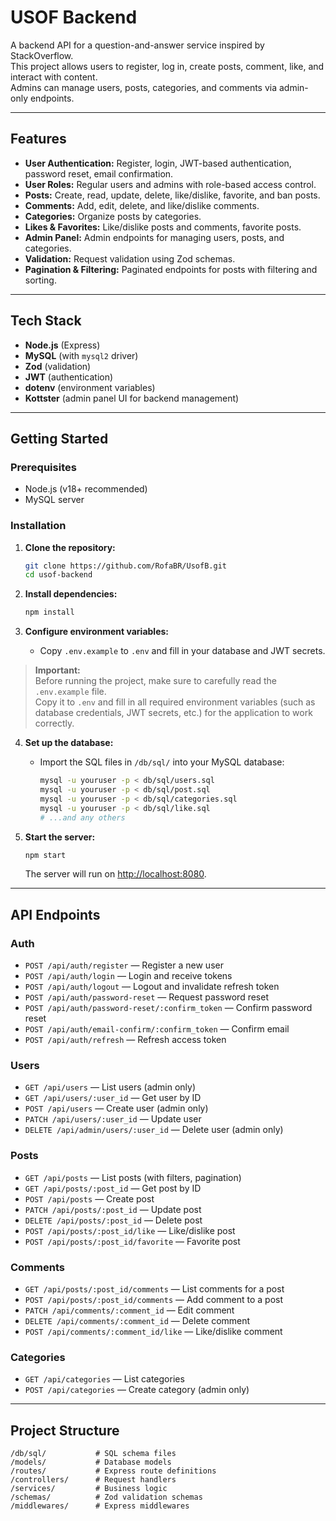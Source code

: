 # USOF Backend

A backend API for a question-and-answer service inspired by StackOverflow.  
This project allows users to register, log in, create posts, comment, like, and interact with content.  
Admins can manage users, posts, categories, and comments via admin-only endpoints.

---

## Features

- **User Authentication:** Register, login, JWT-based authentication, password reset, email confirmation.
- **User Roles:** Regular users and admins with role-based access control.
- **Posts:** Create, read, update, delete, like/dislike, favorite, and ban posts.
- **Comments:** Add, edit, delete, and like/dislike comments.
- **Categories:** Organize posts by categories.
- **Likes & Favorites:** Like/dislike posts and comments, favorite posts.
- **Admin Panel:** Admin endpoints for managing users, posts, and categories.
- **Validation:** Request validation using Zod schemas.
- **Pagination & Filtering:** Paginated endpoints for posts with filtering and sorting.

---

## Tech Stack

- **Node.js** (Express)
- **MySQL** (with `mysql2` driver)
- **Zod** (validation)
- **JWT** (authentication)
- **dotenv** (environment variables)
- **Kottster** (admin panel UI for backend management)

---

## Getting Started

### Prerequisites

- Node.js (v18+ recommended)
- MySQL server

### Installation

1. **Clone the repository:**
    ```bash
    git clone https://github.com/RofaBR/UsofB.git
    cd usof-backend
    ```

2. **Install dependencies:**
    ```bash
    npm install
    ```

3. **Configure environment variables:**
    - Copy `.env.example` to `.env` and fill in your database and JWT secrets.

> **Important:**  
> Before running the project, make sure to carefully read the `.env.example` file.  
> Copy it to `.env` and fill in all required environment variables (such as database credentials, JWT secrets, etc.) for the application to work correctly.

4. **Set up the database:**
    - Import the SQL files in `/db/sql/` into your MySQL database:
      ```bash
      mysql -u youruser -p < db/sql/users.sql
      mysql -u youruser -p < db/sql/post.sql
      mysql -u youruser -p < db/sql/categories.sql
      mysql -u youruser -p < db/sql/like.sql
      # ...and any others
      ```

5. **Start the server:**
    ```bash
    npm start
    ```
    The server will run on [http://localhost:8080](http://localhost:8080).

---

## API Endpoints

### Auth

- `POST /api/auth/register` — Register a new user
- `POST /api/auth/login` — Login and receive tokens
- `POST /api/auth/logout` — Logout and invalidate refresh token
- `POST /api/auth/password-reset` — Request password reset
- `POST /api/auth/password-reset/:confirm_token` — Confirm password reset
- `POST /api/auth/email-confirm/:confirm_token` — Confirm email
- `POST /api/auth/refresh` — Refresh access token

### Users

- `GET /api/users` — List users (admin only)
- `GET /api/users/:user_id` — Get user by ID
- `POST /api/users` — Create user (admin only)
- `PATCH /api/users/:user_id` — Update user
- `DELETE /api/admin/users/:user_id` — Delete user (admin only)

### Posts

- `GET /api/posts` — List posts (with filters, pagination)
- `GET /api/posts/:post_id` — Get post by ID
- `POST /api/posts` — Create post
- `PATCH /api/posts/:post_id` — Update post
- `DELETE /api/posts/:post_id` — Delete post
- `POST /api/posts/:post_id/like` — Like/dislike post
- `POST /api/posts/:post_id/favorite` — Favorite post

### Comments

- `GET /api/posts/:post_id/comments` — List comments for a post
- `POST /api/posts/:post_id/comments` — Add comment to a post
- `PATCH /api/comments/:comment_id` — Edit comment
- `DELETE /api/comments/:comment_id` — Delete comment
- `POST /api/comments/:comment_id/like` — Like/dislike comment

### Categories

- `GET /api/categories` — List categories
- `POST /api/categories` — Create category (admin only)

---

## Project Structure

```
/db/sql/           # SQL schema files
/models/           # Database models
/routes/           # Express route definitions
/controllers/      # Request handlers
/services/         # Business logic
/schemas/          # Zod validation schemas
/middlewares/      # Express middlewares
```